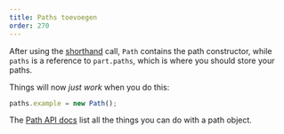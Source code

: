 ```yaml
---
title: Paths toevoegen
order: 270
---
```


After using the [shorthand](/concepts/shorthand) call, `Path` contains the path constructor, while `paths` is a reference to `part.paths`, which is where you should store your paths.

Things will now *just work* when you do this:

```js
paths.example = new Path();
```

<Tip>

The [Path API docs](/api/point) list all the things you can do with a path object.

</Tip>

